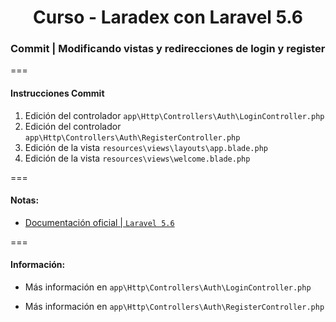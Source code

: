 
<!-- title -->
<h1 align="center">Curso - Laradex con Laravel 5.6</h1>
<!-- end title -->

<!-- commit name -->
### Commit | __Modificando vistas y redirecciones de login y register__
<!-- end commit name -->
===
<!-- official documentation -->

<!-- end official documentation -->

<!-- commit instructions -->
#### Instrucciones Commit
1. Edición del controlador `app\Http\Controllers\Auth\LoginController.php`
2. Edición del controlador `app\Http\Controllers\Auth\RegisterController.php`
3. Edición de la vista `resources\views\layouts\app.blade.php`
4. Edición de la vista `resources\views\welcome.blade.php`
<!-- end commit instructions -->
===
<!-- notes -->
#### Notas:
- [Documentación oficial | `Laravel 5.6`](https://laravel.com/docs/5.6)
<!-- end notes -->
===
<!-- information -->
#### Información:
- Más información en `app\Http\Controllers\Auth\LoginController.php`

- Más información en `app\Http\Controllers\Auth\RegisterController.php`
<!-- end information -->